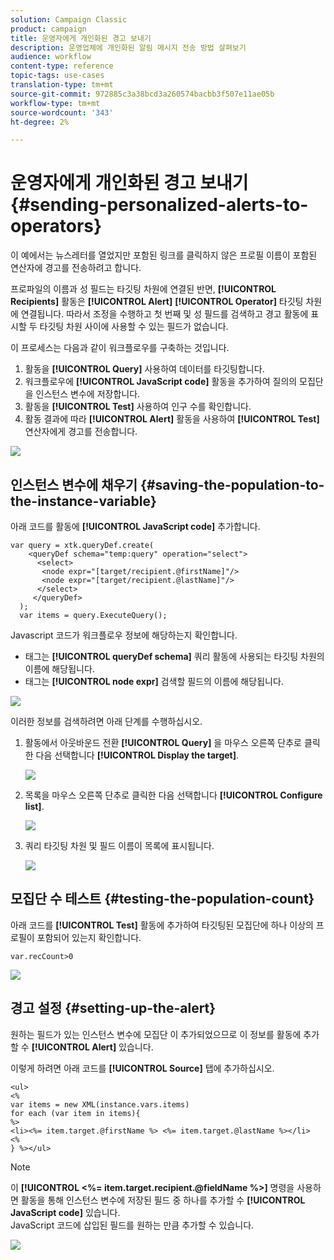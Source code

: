 ```yaml
---
solution: Campaign Classic
product: campaign
title: 운영자에게 개인화된 경고 보내기
description: 운영업체에 개인화된 알림 메시지 전송 방법 살펴보기
audience: workflow
content-type: reference
topic-tags: use-cases
translation-type: tm+mt
source-git-commit: 972885c3a38bcd3a260574bacbb3f507e11ae05b
workflow-type: tm+mt
source-wordcount: '343'
ht-degree: 2%

---
```



# 운영자에게 개인화된 경고 보내기{#sending-personalized-alerts-to-operators}

이 예에서는 뉴스레터를 열었지만 포함된 링크를 클릭하지 않은 프로필 이름이 포함된 연산자에 경고를 전송하려고 합니다.

프로파일의 이름과 성 필드는 타깃팅 차원에 연결된 반면, **[!UICONTROL Recipients]** 활동은 **[!UICONTROL Alert]** **[!UICONTROL Operator]** 타깃팅 차원에 연결됩니다. 따라서 조정을 수행하고 첫 번째 및 성 필드를 검색하고 경고 활동에 표시할 두 타깃팅 차원 사이에 사용할 수 있는 필드가 없습니다.

이 프로세스는 다음과 같이 워크플로우를 구축하는 것입니다.

1. 활동을 **[!UICONTROL Query]** 사용하여 데이터를 타깃팅합니다.
1. 워크플로우에 **[!UICONTROL JavaScript code]** 활동을 추가하여 질의의 모집단을 인스턴스 변수에 저장합니다.
1. 활동을 **[!UICONTROL Test]** 사용하여 인구 수를 확인합니다.
1. 활동 결과에 따라 **[!UICONTROL Alert]** 활동을 사용하여 **[!UICONTROL Test]** 연산자에게 경고를 전송합니다.

![](assets/uc_operator_1.png)

## 인스턴스 변수에 채우기 {#saving-the-population-to-the-instance-variable}

아래 코드를 활동에 **[!UICONTROL JavaScript code]** 추가합니다.

```
var query = xtk.queryDef.create(  
    <queryDef schema="temp:query" operation="select">  
      <select>  
       <node expr="[target/recipient.@firstName]"/>  
       <node expr="[target/recipient.@lastName]"/>  
      </select>  
     </queryDef>  
  );  
  var items = query.ExecuteQuery();
```

Javascript 코드가 워크플로우 정보에 해당하는지 확인합니다.

* 태그는 **[!UICONTROL queryDef schema]** 쿼리 활동에 사용되는 타깃팅 차원의 이름에 해당됩니다.
* 태그는 **[!UICONTROL node expr]** 검색할 필드의 이름에 해당됩니다.

![](assets/uc_operator_3.png)

이러한 정보를 검색하려면 아래 단계를 수행하십시오.

1. 활동에서 아웃바운드 전환 **[!UICONTROL Query]** 을 마우스 오른쪽 단추로 클릭한 다음 선택합니다 **[!UICONTROL Display the target]**.

   ![](assets/uc_operator_4.png)

1. 목록을 마우스 오른쪽 단추로 클릭한 다음 선택합니다 **[!UICONTROL Configure list]**.

   ![](assets/uc_operator_5.png)

1. 쿼리 타깃팅 차원 및 필드 이름이 목록에 표시됩니다.

   ![](assets/uc_operator_6.png)

## 모집단 수 테스트 {#testing-the-population-count}

아래 코드를 **[!UICONTROL Test]** 활동에 추가하여 타깃팅된 모집단에 하나 이상의 프로필이 포함되어 있는지 확인합니다.

```
var.recCount>0
```

![](assets/uc_operator_7.png)

## 경고 설정 {#setting-up-the-alert}

원하는 필드가 있는 인스턴스 변수에 모집단 이 추가되었으므로 이 정보를 활동에 추가할 수 **[!UICONTROL Alert]** 있습니다.

이렇게 하려면 아래 코드를 **[!UICONTROL Source]** 탭에 추가하십시오.

```
<ul>
<%
var items = new XML(instance.vars.items)
for each (var item in items){
%>
<li><%= item.target.@firstName %> <%= item.target.@lastName %></li>
<%
} %></ul>
```

>[!NOTE]
>
>이 **[!UICONTROL <%= item.target.recipient.@fieldName %>]** 명령을 사용하면 활동을 통해 인스턴스 변수에 저장된 필드 중 하나를 추가할 수 **[!UICONTROL JavaScript code]** 있습니다.\
>JavaScript 코드에 삽입된 필드를 원하는 만큼 추가할 수 있습니다.

![](assets/uc_operator_8.png)

